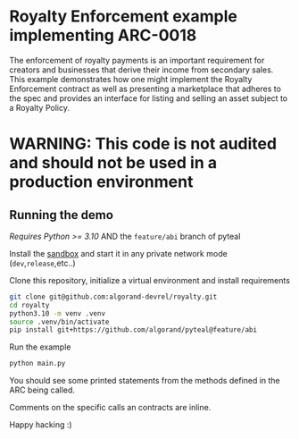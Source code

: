 # Royalty Enforcement example implementing ARC-0018


The enforcement of royalty payments is an important requirement for creators and businesses that derive their income from secondary sales. This example demonstrates how one might implement the Royalty Enforcement contract as well as presenting a marketplace that adheres to the spec and provides an interface for listing and selling an asset subject to a Royalty Policy.


# WARNING: This code is not audited and should not be used in a production environment  

## Running the demo

*Requires Python >= 3.10* AND the `feature/abi` branch of pyteal

Install the [sandbox](https://github.com/algorand/sandbox) and start it in any private network mode (`dev`,`release`,etc..)

Clone this repository, initialize a virtual environment and install requirements
```sh
git clone git@github.com:algorand-devrel/royalty.git
cd royalty
python3.10 -m venv .venv
source .venv/bin/activate
pip install git+https://github.com/algorand/pyteal@feature/abi
```

Run the example
```sh
python main.py
```

You should see some printed statements from the methods defined in the ARC being called.

Comments on the specific calls an contracts are inline.

Happy hacking :)